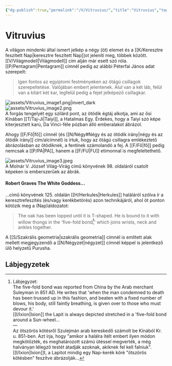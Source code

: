 ```yaml
---
{"dg-publish":true,"permalink":"/V/Vitruvius/","title":"Vitruvius","tags":["Englishtexttranslated"],"created":"2023-10-26T03:11","updated":"2024-10-26T00:49"}
---
```



# Vitruvius

A világon mindenki által ismert jelkép a négy (öt) elemet és a [[K/Keresztre feszített Nap\|keresztre feszített Nap]]ot jeleníti meg, többek között.  
[[V/Világmodell\|Világmodell]] cím alján már esett szó róla.  
[[P/Pentagram\|Pentagram]] címnél pedig az alábbi Péterfai János adat szerepelt:  
> Igen fontos az egyiptomi festményeken az ötágú csillagok szerepeltetése. Valójában embert jelentenek. Alul van a két láb, felül van a kitárt két kar, legfelül pedig a fejet jelképező csillagkar.  

![assets/Vitruvius_image1.png|invert_dark](/img/user/V/assets/Vitruvius_image1.png)  
![assets/Vitruvius_image2.png](/img/user/V/assets/Vitruvius_image2.png)  
A forgás tengelyét egy szilárd pont, az ötödik égtáj alkotja, ami az ősi Kínában [[T/Taj-Ji\|Taiyi]], a Hatalmas Egy. Érdekes, hogy a Taiyi szó képe kiterjesztett karú, Da Vinci-féle pózban álló emberalakot ábrázol.  

Ahogy [[F/Fő\|fő]] címnél (és [[N/Négy#Négy és az ötödik irány\|négy és az ötödik irány]] cím/alcímnél) is írtuk, hogy az ötágú csillagra emlékeztető ábrázolásban az ötödiknek, a fentinek számolandó a fej. A [[F/Fő\|fő]] pedig nemcsak a [[P/PA\|PA]], hanem a [[F/FU\|FU]] etimonnal is megfeleltethető.  

![assets/Vitruvius_image3.jpeg](/img/user/V/assets/Vitruvius_image3.jpeg)  
A Molnár V. József Világ-Virág című könyvének 98. oldaláról csatolt képeken is emberszerűek az ábrák.  

#### Robert Graves The White Goddess...

...című könyvének 125. oldalán [[H/Herkules\|Herkules]] haláláról szólva ír a keresztrefeszítés (és/vagy kerékbetörés) azon technikájáról, ahol öt ponton kötözik meg a (Nap)áldozatot:  
> The oak has been lopped until it is T-shaped. He is bound to it with willow thongs in the 'five-fold bond[^1]' which joins wrists, neck and ankles together.  

A [[S/Szakrális geometria\|szakrális geometria]] címnél is említett alak mellett megjegyzendő a [[N/Négyzet\|négyzet]] címnél képpel is jelentkező ülő helyzetű Purusha.  

## Lábjegyzetek

[^1]: Lábjegyzet:  
The five-fold bond was reported from China by the Arab merchant Suleyman in 851 AD. He writes that 'when the man condemned to death has been trussed up in this fashion, and beaten with a fixed number of blows, his body, still faintly breathing, is given over to those who must devour it.'  
[[I/Ixion\|Ixion]] the Lapit is always depicted stretched in a 'five-fold bond around a Sun-wheel...  
—  
Az ötszörös kötésről Szulejmán arab kereskedő számolt be Kínából Kr. u. 851-ben. Azt írja, hogy "amikor a halálra ítélt embert ilyen módon megkötözték, és meghatározott számú ütéssel megverték, a még halványan lélegző testét átadják azoknak, akiknek fel kell falniuk".  
[[I/Ixion\|Ixion]]t, a Lapitot mindig egy Nap-kerék köré "ötszörös kötésben" feszítve ábrázolják...  
